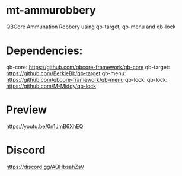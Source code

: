 # mt-ammurobbery
QBCore Ammunation Robbery using qb-target, qb-menu and qb-lock

# Dependencies:
qb-core: https://github.com/qbcore-framework/qb-core
qb-target: https://github.com/BerkieBb/qb-target
qb-menu: https://github.com/qbcore-framework/qb-menu
qb-lock: qb-lock: https://github.com/M-Middy/qb-lock

# Preview
https://youtu.be/0n1JmB6XhEQ

# Discord
https://discord.gg/AQHbsahZsV 
